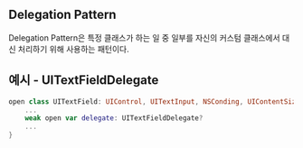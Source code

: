 ## Delegation Pattern

Delegation Pattern은 특정 클래스가 하는 일 중 일부를 자신의 커스텀 클래스에서 대신 처리하기 위해 사용하는 패턴이다.

## 예시 - UITextFieldDelegate

```swift
open class UITextField: UIControl, UITextInput, NSConding, UIContentSizeCategoryAdjusting {
	...
	weak open var delegate: UITextFieldDelegate?
	...
}

```